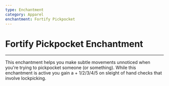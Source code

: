 ```yaml
---
type: Enchantment
category: Apparel
enchantment: Fortify Pickpocket
---
```

# Fortify Pickpocket Enchantment
---
This enchantment helps you make subtle movements unnoticed when you're trying to pickpocket someone (or something). While this enchantment is active you gain a + 1/2/3/4/5 on sleight of hand checks that involve lockpicking.